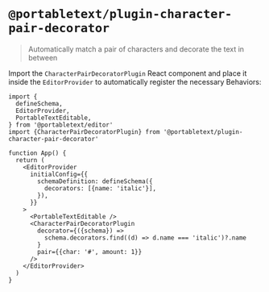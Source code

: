 # `@portabletext/plugin-character-pair-decorator`

> Automatically match a pair of characters and decorate the text in between

Import the `CharacterPairDecoratorPlugin` React component and place it inside the `EditorProvider` to automatically register the necessary Behaviors:

```tsx
import {
  defineSchema,
  EditorProvider,
  PortableTextEditable,
} from '@portabletext/editor'
import {CharacterPairDecoratorPlugin} from '@portabletext/plugin-character-pair-decorator'

function App() {
  return (
    <EditorProvider
      initialConfig={{
        schemaDefinition: defineSchema({
          decorators: [{name: 'italic'}],
        }),
      }}
    >
      <PortableTextEditable />
      <CharacterPairDecoratorPlugin
        decorator={({schema}) =>
          schema.decorators.find((d) => d.name === 'italic')?.name
        }
        pair={{char: '#', amount: 1}}
      />
    </EditorProvider>
  )
}
```
